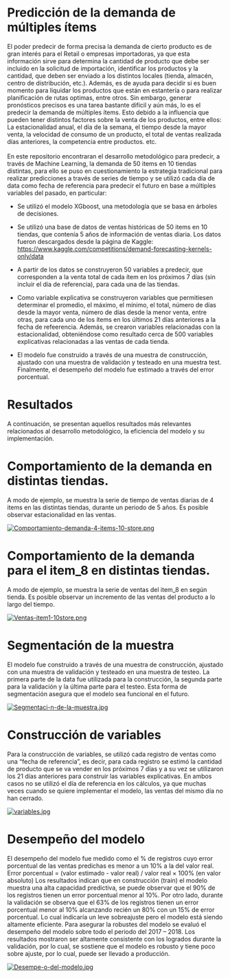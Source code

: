 # Predicción de la demanda de múltiples ítems

El poder predecir de forma precisa la demanda de cierto producto es de gran interés para el Retail o empresas importadoras, ya que esta información sirve para determina la cantidad de producto que debe ser incluido en la solicitud de importación, identificar los productos y la cantidad, que deben ser enviado a los distintos locales (tienda, almacén, centro de distribución, etc.). Además, es de ayuda para decidir si es buen momento para liquidar los productos que están en estantería o para realizar planificación de rutas optimas, entre otros.
Sin embargo, generar pronósticos precisos es una tarea bastante difícil y aún más, lo es el predecir la demanda de múltiples ítems.  Esto debido a la influencia que pueden tener distintos factores sobre la venta de los productos, entre ellos: La estacionalidad anual, el día de la semana, el tiempo desde la mayor venta, la velocidad de consumo de un producto, el total de ventas realizada días anteriores, la competencia entre productos. etc.\
\
En este repositorio encontraran el desarrollo metodológico para predecir, a través de Machine Learning, la demanda de 50 items en 10 tiendas distintas, para ello se puso en cuestionamiento la estrategia tradicional para realizar predicciones a través de series de tiempo y se utilizó cada día de data como fecha de referencia para predecir el futuro en base a múltiples variables del pasado, en particular:

* Se utilizó el modelo XGboost, una metodología que se basa en árboles de decisiones.
* Se utilizó una base de datos de ventas históricas de 50 items en 10 tiendas, que contenía 5 años de información de ventas diaria. Los datos fueron descargados desde la página de Kaggle: 
https://www.kaggle.com/competitions/demand-forecasting-kernels-only/data
* A partir de los datos se construyeron 50 variables a predecir, que corresponden a la venta total de cada ítem en los próximos 7 días (sin incluir el día de referencia), para cada una de las tiendas.

* Como variable explicativa se construyeron variables que permitiesen determinar el promedio, el máximo, el mínimo, el total, número de días desde la mayor venta, número de días desde la menor venta, entre otras, para cada uno de los ítems en los últimos 21 días anteriores a la fecha de refeerencia. Además, se crearon variables relacionadas con la estacionalidad, obteniéndose como resultado cerca de 500 variables explicativas relacionadas a las ventas de cada tienda.
* El modelo fue construido a través de una muestra de construcción, ajustado con una muestra de validación y testeado en una muestra test. Finalmente, el desempeño del modelo fue estimado a través del error porcentual. 

# Resultados
A continuación, se presentan aquellos resultados más relevantes relacionados al desarrollo metodológico, la eficiencia del modelo y su implementación.

# Comportamiento de la demanda en distintas tiendas.
A modo de ejemplo, se muestra la serie de tiempo de ventas diarias de 4 items en las distintas tiendas, durante un periodo de 5 años. Es posible observar estacionalidad en las ventas.

[![Comportamiento-demanda-4-items-10-store.png](https://i.postimg.cc/3x7CNM6J/Comportamiento-demanda-4-items-10-store.png)](https://postimg.cc/QH4WYzhR)

#  Comportamiento de la demanda para el item_8 en distintas tiendas.
A modo de ejemplo, se muestra la serie de ventas del item_8 en según tienda. Es posible observar un incremento de las ventas del producto a lo largo del tiempo.

[![Ventas-item1-10store.png](https://i.postimg.cc/Qt4KXw7C/Ventas-item1-10store.png)](https://postimg.cc/5Yz2gPnW)

# Segmentación de la muestra
El modelo fue construido a través de una muestra de construcción, ajustado con una muestra de validación y testeado en una muestra de testeo.  La primera parte de la data fue utilizada para la construcción, la segunda parte para la validación y la última parte para el testeo. Esta forma de segmentación asegura que el modelo sea funcional en el futuro.

[![Segmentaci-n-de-la-muestra.jpg](https://i.postimg.cc/RVkBkdWB/Segmentaci-n-de-la-muestra.jpg)](https://postimg.cc/hf16x98y)

# Construcción de variables
Para la construcción de variables, se utilizó cada registro de ventas como una “fecha de referencia”, es decir, para cada registro se estimó la cantidad de producto que se va vender en los próximos 7 días y a su vez se utilizaron los 21 días anteriores para construir las variables explicativas. En ambos casos no se utilizó el día de referencia en los cálculos, ya que muchas veces cuando se quiere implementar el modelo, las ventas del mismo día no han cerrado.

[![variables.jpg](https://i.postimg.cc/kXbrvSfh/variables.jpg)](https://postimg.cc/56bkxXcw)

# Desempeño del modelo
El desempeño del modelo fue medido como el % de registros cuyo error porcentual de las ventas predichas es menor a un 10% a la del valor real. 
Error porcentual = (valor estimado - valor real) / valor real × 100% (en valor absoluto)
Los resultados indican que en construcción (train) el modelo muestra una alta capacidad predictiva, se puede observar que el 90% de los registros tienen un error porcentual menor al 10%. Por otro lado, durante la validación se observa que el 63% de los registros tienen un error porcentual menor al 10% alcanzando recién un 80% con un 15% de error porcentual. Lo cual indicaría un leve sobreajuste pero el modelo está siendo altamente eficiente.
Para asegurar la robustes del modelo se evaluó el desempeño del modelo sobre todo el periodo del 2017 – 2018. Los resultados mostraron ser altamente consistente con los logrados durante la validación, por lo cual, se sostiene que el modelo es robusto y tiene poco sobre ajuste, por lo cual, puede ser llevado a producción.

[![Desempe-o-del-modelo.jpg](https://i.postimg.cc/wMM8thcx/Desempe-o-del-modelo.jpg)](https://postimg.cc/ygMrt3b2)


